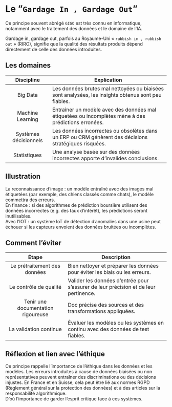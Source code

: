 # **Le ”`Gardage In , Gardage Out`”**
Ce principe souvent abrégé `GIGO` est très connu en informatique, notamment avec le traitement des données et le domaine de l’IA.

Gardage in, gardage out, parfois au Royaume-Uni « `rubbish in , rubbish out` » (RIRO), <!--« déchet entrant, déchet sortant » -->signifie que la qualité des résultats produits dépend directement de celle des données introduites.
## **Les domaines**
Discipline | Explication
:-:|---
Big Data | Les données brutes mal nettoyées ou biaisées sont analysées, les insights obtenus sont peu fiables.
Machine Learning | Entraîner un modèle avec des données mal étiquetées ou incomplètes mène à des prédictions erronées.
Systèmes décisionnels | Les données incorrectes ou obsolètes dans un ERP ou CRM génèrent des décisions stratégiques risquées.
Statistiques | Une analyse basée sur des données incorrectes apporte d’invalides conclusions.
## **Illustration**
La reconnaissance d’image : un modèle entraîné avec des images mal étiquetées (par exemple, des chiens classés comme chats), le modèle commettra des erreurs.  
En finance : si des algorithmes de prédiction boursière utilisent des données incorrectes (e.g. des taux d’intérêt), les prédictions seront inutilisables.  
Avec l’IOT : un système IoT de détection d’anomalies dans une usine peut échouer si les capteurs envoient des données bruitées ou incomplètes.
## **Comment l’éviter**
Étape | Description
:-:|---
Le prétraitement des données | Bien nettoyer et préparer les données pour éviter les biais ou les erreurs.
Le contrôle de qualité | Valider les données d’entrée pour s’assurer de leur précision et de leur pertinence.
Tenir une documentation rigoureuse | Doc précise des sources et des transformations appliquées.
La validation continue | Évaluer les modèles ou les systèmes en continu avec des données de test fiables.
## **Réflexion et lien avec l’éthique**
Ce principe rappelle l’importance de l’éthique dans les données et les modèles. Les erreurs introduites à cause de données biaisées ou non représentatives peuvent entraîner des discriminations ou des décisions injustes. En France et en Suisse, cela peut être lié aux normes RGPD (Règlement général sur la protection des données) et à des articles sur la responsabilité algorithmique.  
D’où l’importance de garder l’esprit critique face à ces systèmes.